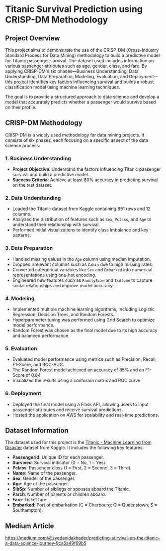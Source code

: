 # **Titanic Survival Prediction using CRISP-DM Methodology**

## **Project Overview**
This project aims to demonstrate the use of the CRISP-DM (Cross-Industry Standard Process for Data Mining) methodology to build a predictive model for Titanic passenger survival. The dataset used includes information on various passenger attributes such as age, gender, class, and fare. By applying CRISP-DM's six phases—Business Understanding, Data Understanding, Data Preparation, Modeling, Evaluation, and Deployment—this project identifies key factors influencing survival and builds a robust classification model using machine learning techniques.

The goal is to provide a structured approach to data science and develop a model that accurately predicts whether a passenger would survive based on their profile.

## **CRISP-DM Methodology**
CRISP-DM is a widely used methodology for data mining projects. It consists of six phases, each focusing on a specific aspect of the data science process:

### **1. Business Understanding**
- **Project Objective**: Understand the factors influencing Titanic passenger survival and build a predictive model.
- **Success Criteria**: Achieve at least 80% accuracy in predicting survival on the test dataset.

### **2. Data Understanding**
- Loaded the Titanic dataset from Kaggle containing 891 rows and 12 columns.
- Analyzed the distribution of features such as `Sex`, `Pclass`, and `Age` to understand their relationship with survival.
- Performed initial visualizations to identify class imbalance and key patterns.

### **3. Data Preparation**
- Handled missing values in the `Age` column using median imputation.
- Dropped irrelevant columns such as `Cabin` due to high missing rates.
- Converted categorical variables like `Sex` and `Embarked` into numerical representations using one-hot encoding.
- Engineered new features such as `FamilySize` and `IsAlone` to capture social relationships and improve model accuracy.

### **4. Modeling**
- Implemented multiple machine learning algorithms, including Logistic Regression, Decision Trees, and Random Forests.
- Hyperparameter tuning was performed using Grid Search to optimize model performance.
- Random Forest was chosen as the final model due to its high accuracy and balanced performance.

### **5. Evaluation**
- Evaluated model performance using metrics such as Precision, Recall, F1-Score, and ROC-AUC.
- The Random Forest model achieved an accuracy of 85% and an F1-Score of 0.84.
- Visualized the results using a confusion matrix and ROC curve.

### **6. Deployment**
- Deployed the final model using a Flask API, allowing users to input passenger attributes and receive survival predictions.
- Hosted the application on AWS for scalability and real-time predictions.

## **Dataset Information**
The dataset used for this project is the [Titanic - Machine Learning from Disaster](https://www.kaggle.com/c/titanic) dataset from Kaggle. It includes the following key features:

- **PassengerId**: Unique ID for each passenger.
- **Survived**: Survival indicator (0 = No, 1 = Yes).
- **Pclass**: Passenger class (1 = First, 2 = Second, 3 = Third).
- **Name**: Name of the passenger.
- **Sex**: Gender of the passenger.
- **Age**: Age of the passenger.
- **SibSp**: Number of siblings or spouses aboard the Titanic.
- **Parch**: Number of parents or children aboard.
- **Fare**: Ticket fare.
- **Embarked**: Port of embarkation (C = Cherbourg; Q = Queenstown; S = Southampton).

## **Medium Article**
https://medium.com/@syedanidakhader/predicting-survival-on-the-titanic-a-data-science-journey-9ca5a49f69b5
